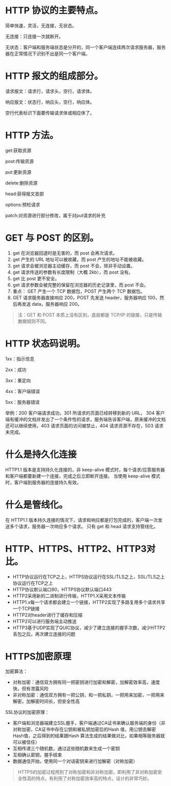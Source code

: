 # HTTP 协议的主要特点。

简单快速，灵活，无连接，无状态。

无连接：只连接一次就断开。

无状态：客户端和服务端状态是分开的，同一个客户端连续两次请求服务器，服务器在正常情况下识别不出是同一个客户端。

# HTTP 报文的组成部分。

请求报文：请求行，请求头，空行，请求体。

响应报文：状态行，响应头，空行，响应体。

空行代表标识下面要传输请求体或相应体了。

# HTTP 方法。

get:获取资源

post:传输资源

put:更新资源

delete:删除资源

head:获得报文首部

options:预检请求

patch:对资源进行部分修改，属于对put请求的补充

# GET 与 POST 的区别。

1. get 在浏览器回退时是无害的，而 post 会再次请求。
2. get 产生的 URL 地址可以被收藏，而 post 产生的地址不能被收藏。
3. get 请求会被浏览器主动缓存，而 post 不会，除非手动设置。
4. get 请求传送的参数有长度限制（大概 2kb），而 post 没有。
5. get 比 post 更不安全。
6. get 请求参数会被完整的保留在浏览器的历史记录里，而 post 不会。
7. 重点： GET 产生一个 TCP 数据包，POST 产生两个 TCP 数据包。
8. GET 请求服务器直接响应 200，POST 先发送 header，服务器响应 100，然后再发送 data，服务器响应 200。

> 注：GET 和 POST 本质上没有区别，底层都是 TCP/IP 的链接，只是传输数据规则不同。

# HTTP 状态码说明。

1xx：指示信息

2xx：成功

3xx：重定向

4xx：客户端错误

5xx：服务器错误

举例：200 客户端请求成功，301 所请求的页面已经转移到新的 URL， 304 客户端有缓冲的文档并发出了一个条件性的请求，服务端告诉客户端，原来缓冲的文档还可以继续使用，403 请求页面的访问被禁止，404 请求资源不存在，503 请求未完成。

# 什么是持久化连接

HTTP1.1 版本是支持持久化连接的，非 keep-alive 模式时，每个请求/应答服务器和客户端都要新建一个连接，完成之后立即断开连接。 当使用 keep-alive 模式时，客户端到服务器的连接持久有效。

# 什么是管线化。

在 HTTP1.1 版本持久连接的情况下，请求和响应都是打包完成的，客户端一次发送多个请求，服务器一次响应多个请求。 只有 get 和 head 请求支持管线化。

# HTTP、HTTPS、HTTP2、HTTP3对比。

* HTTP协议运行在TCP之上，HTTPS协议运行在SSL/TLS之上，SSL/TLS之上协议运行在TCP之上
* HTTP协议默认端口80，HTTPS协议默认端口443
* HTTP2采用新的二进制进行传输，HTTP1.X采用文本传输
* HTTP1.x每一个请求都会建立一个链接，HTTP2实现了多路复用多个请求共享一个TCP链接
* HTTP2对header进行了缓存和压缩
* HTTP2可以进行服务端主动推送
* HTTP3基于UDP实现了QUIC协议，减少了建立连接的握手次数，减少HTTP2丢包之后，再次建立连接的问题

# HTTPS加密原理

加密算法：

* 对称加密：通信双方拥有同一把密钥进行加密和解密，加解密效率高，速度快，但有泄露风险
* 非对称加密：通信双方拥有一把公钥，和一把私钥，一把用来加密，一把用来解密，加解密时间长，但安全性高

SSL协议的加密原理：

* 客户端和浏览器端建立SSL握手，客户端通过CA证书来确认服务端的身份（非对称加密，CA证书中存在公钥和被私钥加密后的Hash 值，用公钥去解密Hash值，之后得到的结果跟Hash 算法生成的结果做对比，如果相等服务器就可以被信任）
* 互相传递三个随机数，通过这些随机数来生成一个密钥
* 互相确认密钥，握手结束
* 数据通信开始，使用同一个对话密钥来进行加解密（对称加密）

> HTTPS的加密过程用到了对称加密和非对称加密，即利用了非对称加密安全性高的特点，有利用了对称加密效率高的特点，设计的非常巧妙。

